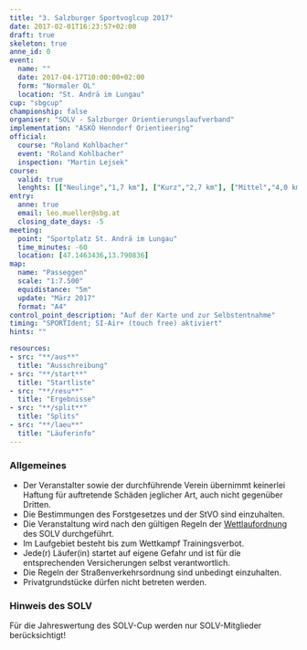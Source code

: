 ```yaml
---
title: "3. Salzburger Sportvoglcup 2017"
date: 2017-02-01T16:23:57+02:00
draft: true
skeleton: true
anne_id: 0
event:
  name: ""
  date: 2017-04-17T10:00:00+02:00
  form: "Normaler OL"
  location: "St. Andrä im Lungau"
cup: "sbgcup"
championship: false
organiser: "SOLV - Salzburger Orientierungslaufverband"
implementation: "ASKÖ Henndorf Orientieering" 
official:
  course: "Roland Kohlbacher"
  event: "Roland Kohlbacher"
  inspection: "Martin Lejsek"
course:
  valid: true
  lenghts: [["Neulinge","1,7 km"], ["Kurz","2,7 km"], ["Mittel","4,0 km"], ["Lang","6,0 km"]]
entry:
  anne: true
  email: leo.mueller@sbg.at
  closing_date_days: -5
meeting:
  point: "Sportplatz St. Andrä im Lungau"
  time_minutes: -60
  location: [47.1463436,13.790836]
map:
  name: "Passeggen"
  scale: "1:7.500"
  equidistance: "5m"
  update: "März 2017"
  format: "A4"
control_point_description: "Auf der Karte und zur Selbstentnahme"
timing: "SPORTIdent; SI-Air+ (touch free) aktiviert"
hints: ""

resources:
- src: "**/aus**"
  title: "Ausschreibung"
- src: "**/start**"
  title: "Startliste"
- src: "**/resu**"
  title: "Ergebnisse"
- src: "**/split**"
  title: "Splits"
- src: "**/laeu**"
  title: "Läuferinfo"
---
```


### Allgemeines

- Der Veranstalter sowie der durchführende Verein übernimmt keinerlei Haftung für auftretende Schäden jeglicher Art, auch nicht gegenüber Dritten.
- Die Bestimmungen des Forstgesetzes und der StVO sind einzuhalten.
- Die Veranstaltung wird nach den gültigen Regeln der [Wettlaufordnung](../../wettlaufordnung) des SOLV durchgeführt.
- Im Laufgebiet besteht bis zum Wettkampf Trainingsverbot.
- Jede\(r) Läufer(in) startet auf eigene Gefahr und ist für die entsprechenden Versicherungen selbst verantwortlich.
- Die Regeln der Straßenverkehrsordnung sind unbedingt einzuhalten.
- Privatgrundstücke dürfen nicht betreten werden.

### Hinweis des SOLV
Für die Jahreswertung des SOLV-Cup werden nur SOLV-Mitglieder berücksichtigt!